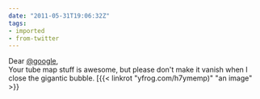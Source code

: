 ```yaml
---
date: "2011-05-31T19:06:32Z"
tags:
- imported
- from-twitter
---
```

Dear [@google](/twitter/#/google),\
Your tube map stuff is awesome, but please don't make it vanish when I close the gigantic bubble. [{{< linkrot "yfrog.com/h7ymemp)" "an image" >}}
